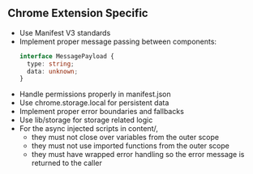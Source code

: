 ## Chrome Extension Specific

- Use Manifest V3 standards
- Implement proper message passing between components:
  ```typescript
  interface MessagePayload {
    type: string;
    data: unknown;
  }
  ```
- Handle permissions properly in manifest.json
- Use chrome.storage.local for persistent data
- Implement proper error boundaries and fallbacks
- Use lib/storage for storage related logic
- For the async injected scripts in content/,
  - they must not close over variables from the outer scope
  - they must not use imported functions from the outer scope
  - they must have wrapped error handling so the error message is returned to the caller
